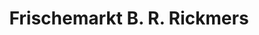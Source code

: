 ---
title: "Frischemarkt B. R. Rickmers"
url: /oldsum/frischemarkt-b-r-rickmers/
shop: Supermarkt
---